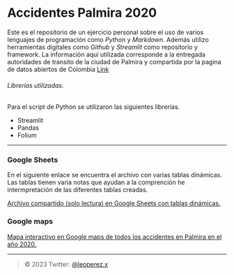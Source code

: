 # Accidentes Palmira 2020

Este es el repositorio de un ejercicio personal sobre el uso de varios lenguajes de programación como *Python* y *Markdown*. Además utilizo herramientas digitales como *Github* y *Streamlit* como repositorio y framework. La información aquí utilizada corresponde a la entregada autoridades de transito de la ciudad de Palmira y compartida por la pagina de datos abiertos de Colombia [Link](https://www.datos.gov.co/Transporte/Accidentes-de-transito-Palmira-2020/mg8y-amuh)

###### Librerías utilizadas.
Para el script de Python se utilizaron las siguientes librerías.
- Streamlit
- Pandas
- Folium

---
### Google Sheets
En el siguiente enlace se encuentra el archivo con varias tablas dinámicas. Las tablas tienen varia notas que ayudan a la comprención he intermpretación de las diferentes tablas creadas. 

[Archivo compartido (solo lectura) en Google Sheets con tablas dinámicas.](https://docs.google.com/spreadsheets/d/1Sjc3ELm89rNrAvtS5oZVNVF0ATXw8bG5O06IX_P2kGE/edit?usp=sharing)

### Google maps
[Mapa interactivo en Google maps de todos los accidentes en Palmira en el año 2020.](https://www.google.com/maps/d/edit?mid=1G1UVLTi5N7dfuV8-_FErSmb45b7WuQU&usp=sharing)



---

> &copy; 2023 Twitter: [@leoperez.x](https://twitter.com/leoperezx)
 